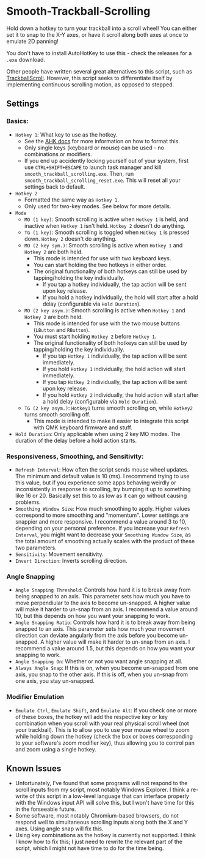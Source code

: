# Smooth-Trackball-Scrolling

Hold down a hotkey to turn your trackball into a scroll wheel!
You can either set it to snap to the X-Y axes, or have it scroll along both axes at once to emulate 2D panning!

You don't have to install AutoHotKey to use this - check the releases for a `.exe` download.

Other people have written several great alternatives to this script, such as [TrackballScroll](https://github.com/Seelge/TrackballScroll/tree/master).
However, this script seeks to differentiate itself by implementing continuous scrolling motion, as opposed to stepped.

## Settings

### Basics: 
- `Hotkey 1`: What key to use as the hotkey.
  - See the [AHK docs](https://www.autohotkey.com/docs/v1/Hotkeys.htm) for more information on how to format this.
  - Only single keys (keyboard or mouse) can be used - no combinations or modifiers.
  - If you end up accidently locking yourself out of your system, first use `CTRL+SHIFT+ESCAPE` to launch task manager and kill `smooth_trackball_scrolling.exe`. Then, run `smooth_trackball_scrolling_reset.exe`. This will reset all your settings back to default.
- `Hotkey 2`
  - Formatted the same way as `Hotkey 1`.
  - Only used for two-key modes. See below for more details.
- `Mode`
  - `MO (1 key)`: Smooth scrolling is active when `Hotkey 1` is held, and inactive when `Hotkey 1` isn't held. `Hotkey 2` doesn't do anything.
  - `TG (1 key)`: Smooth scrolling is toggled when `Hotkey 1` is pressed down. `Hotkey 2` doesn't do anything.
  - `MO (2 key sym.)`: Smooth scrolling is active when `Hotkey 1` and `Hotkey 2` are both held.
    - This mode is intended for use with two keyboard keys.
    - You can start holding the two hotkeys in either order.
    - The original functionality of both hotkeys can still be used by tapping/holding the key individually.
      - If you tap a hotkey individually, the tap action will be sent upon key release.
      - If you hold a hotkey individually, the hold will start after a hold delay (configurable via `Hold Duration`).
  - `MO (2 key asym.)`: Smooth scrolling is active when `Hotkey 1` and `Hotkey 2` are both held.
    - This mode is intended for use with the two mouse buttons (`LButton` and `RButton`).
    - You must start holding `Hotkey 2` before `Hotkey 1`.
    - The original functionality of both hotkeys can still be used by tapping/holding the key individually.
      - If you tap `Hotkey 1` individually, the tap action will be sent immediately.
      - If you hold `Hotkey 1` individually, the hold action will start immediately.
      - If you tap `Hotkey 2` individually, the tap action will be sent upon key release.
      - If you hold `Hotkey 2` individually, the hold action will start after a hold delay (configurable via `Hold Duration`).
  - `TG (2 key asym.)`: `Hotkey1` turns smooth scrolling on, while `Hotkey2` turns smooth scrolling off.
    - This mode is intended to make it easier to integrate this script with QMK keyboard firmware and stuff.
- `Hold Duration`: Only applicable when using 2 key MO modes. The duration of the delay before a hold action starts. 

### Responsiveness, Smoothing, and Sensitivity:
- `Refresh Interval`: How often the script sends mouse wheel updates. The minimum and default value is 10 (ms). I recommend trying to use this value, but if you experience some apps behaving weirdly or inconsistently in response to scrolling, try bumping it up to something like 16 or 20. Basically set this to as low as it can go without causing problems.
- `Smoothing Window Size`: How much smoothing to apply. Higher values correspond to more smoothing and "momentum". Lower settings are snappier and more responsive. I recommend a value around 3 to 10, depending on your personal preference. If you increase your `Refresh Interval`, you might want to decrease your `Smoothing Window Size`, as the total amount of smoothing actually scales with the product of these two parameters.
- `Sensitivity`: Movement sensitivity.
- `Invert Direction`: Inverts scrolling direction.

### Angle Snapping
- `Angle Snapping Threshold`: Controls how hard it is to break away from being snapped to an axis. This parameter sets how much you have to move perpendiular to the axis to become un-snapped. A higher value will make it harder to un-snap from an axis. I recommend a value around 10, but this depends on how you want your snapping to work.
- `Angle Snapping Ratio`: Controls how hard it is to break away from being snapped to an axis. This parameter sets how much your movement direction can deviate angularly from the axis before you become un-snapped. A higher value will make it harder to un-snap from an axis. I recommend a value around 1.5, but this depends on how you want your snapping to work.
- `Angle Snapping On`: Whether or not you want angle snapping at all.
- `Always Angle Snap`: If this is on, when you become un-snapped from one axis, you snap to the other axis. If this is off, when you un-snap from one axis, you stay un-snapped.

### Modifier Emulation
- `Emulate Ctrl`, `Emulate Shift`, and `Emulate Alt`: If you check one or more of these boxes, the hotkey will add the respective key or key combination when you scroll with your real physical scroll wheel (not your trackball). This is to allow you to use your mouse wheel to zoom while holding down the hotkey (check the box or boxes corresponding to your software's zoom modifier key), thus allowing you to control pan and zoom using a single hotkey.

## Known Issues

- Unfortunately, I've found that some programs will not respond to the scroll inputs from my script, most notably Windows Explorer. I think a re-write of this script in a low-level language that can interface properly with the Windows input API will solve this, but I won't have time for this in the forseeable future.
- Some software, most notably Chromium-based browsers, do not respond well to simultaneous scrolling inputs along both the X and Y axes. Using angle snap will fix this.
- Using key combinations as the hotkey is currently not supported. I think I know how to fix this; I just need to rewrite the relevant part of the script, which I might not have time to do for the time being.

